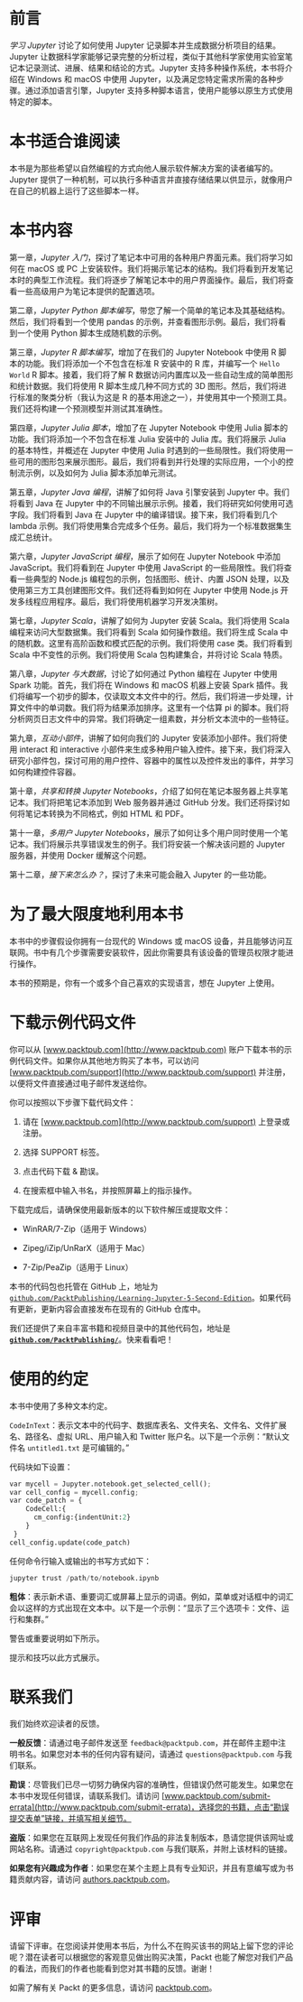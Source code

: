# 前言

*学习 Jupyter* 讨论了如何使用 Jupyter 记录脚本并生成数据分析项目的结果。Jupyter 让数据科学家能够记录完整的分析过程，类似于其他科学家使用实验室笔记本记录测试、进展、结果和结论的方式。Jupyter 支持多种操作系统，本书将介绍在 Windows 和 macOS 中使用 Jupyter，以及满足您特定需求所需的各种步骤。通过添加语言引擎，Jupyter 支持多种脚本语言，使用户能够以原生方式使用特定的脚本。

# 本书适合谁阅读

本书是为那些希望以自然编程的方式向他人展示软件解决方案的读者编写的。Jupyter 提供了一种机制，可以执行多种语言并直接存储结果以供显示，就像用户在自己的机器上运行了这些脚本一样。

# 本书内容

第一章，*Jupyter 入门*，探讨了笔记本中可用的各种用户界面元素。我们将学习如何在 macOS 或 PC 上安装软件。我们将揭示笔记本的结构。我们将看到开发笔记本时的典型工作流程。我们将逐步了解笔记本中的用户界面操作。最后，我们将查看一些高级用户为笔记本提供的配置选项。

第二章，*Jupyter Python 脚本编写*，带您了解一个简单的笔记本及其基础结构。然后，我们将看到一个使用 pandas 的示例，并查看图形示例。最后，我们将看到一个使用 Python 脚本生成随机数的示例。

第三章，*Jupyter R 脚本编写*，增加了在我们的 Jupyter Notebook 中使用 R 脚本的功能。我们将添加一个不包含在标准 R 安装中的 R 库，并编写一个 `Hello World` R 脚本。接着，我们将了解 R 数据访问内置库以及一些自动生成的简单图形和统计数据。我们将使用 R 脚本生成几种不同方式的 3D 图形。然后，我们将进行标准的聚类分析（我认为这是 R 的基本用途之一），并使用其中一个预测工具。我们还将构建一个预测模型并测试其准确性。

第四章，*Jupyter Julia 脚本*，增加了在 Jupyter Notebook 中使用 Julia 脚本的功能。我们将添加一个不包含在标准 Julia 安装中的 Julia 库。我们将展示 Julia 的基本特性，并概述在 Jupyter 中使用 Julia 时遇到的一些局限性。我们将使用一些可用的图形包来展示图形。最后，我们将看到并行处理的实际应用，一个小的控制流示例，以及如何为 Julia 脚本添加单元测试。

第五章，*Jupyter Java 编程*，讲解了如何将 Java 引擎安装到 Jupyter 中。我们将看到 Java 在 Jupyter 中的不同输出展示示例。接着，我们将研究如何使用可选字段。我们将看到 Java 在 Jupyter 中的编译错误。接下来，我们将看到几个 lambda 示例。我们将使用集合完成多个任务。最后，我们将为一个标准数据集生成汇总统计。

第六章，*Jupyter JavaScript 编程*，展示了如何在 Jupyter Notebook 中添加 JavaScript。我们将看到在 Jupyter 中使用 JavaScript 的一些局限性。我们将查看一些典型的 Node.js 编程包的示例，包括图形、统计、内置 JSON 处理，以及使用第三方工具创建图形文件。我们还将看到如何在 Jupyter 中使用 Node.js 开发多线程应用程序。最后，我们将使用机器学习开发决策树。

第七章，*Jupyter Scala*，讲解了如何为 Jupyter 安装 Scala。我们将使用 Scala 编程来访问大型数据集。我们将看到 Scala 如何操作数组。我们将生成 Scala 中的随机数。这里有高阶函数和模式匹配的示例。我们将使用 case 类。我们将看到 Scala 中不变性的示例。我们将使用 Scala 包构建集合，并将讨论 Scala 特质。

第八章，*Jupyter 与大数据*，讨论了如何通过 Python 编程在 Jupyter 中使用 Spark 功能。首先，我们将在 Windows 和 macOS 机器上安装 Spark 插件。我们将编写一个初步的脚本，仅读取文本文件中的行。然后，我们将进一步处理，计算文件中的单词数。我们将为结果添加排序。这里有一个估算 pi 的脚本。我们将分析网页日志文件中的异常。我们将确定一组素数，并分析文本流中的一些特征。

第九章，*互动小部件*，讲解了如何向我们的 Jupyter 安装添加小部件。我们将使用 interact 和 interactive 小部件来生成多种用户输入控件。接下来，我们将深入研究小部件包，探讨可用的用户控件、容器中的属性以及控件发出的事件，并学习如何构建控件容器。

第十章，*共享和转换 Jupyter Notebooks*，介绍了如何在笔记本服务器上共享笔记本。我们将把笔记本添加到 Web 服务器并通过 GitHub 分发。我们还将探讨如何将笔记本转换为不同格式，例如 HTML 和 PDF。

第十一章，*多用户 Jupyter Notebooks*，展示了如何让多个用户同时使用一个笔记本。我们将展示共享错误发生的例子。我们将安装一个解决该问题的 Jupyter 服务器，并使用 Docker 缓解这个问题。

第十二章，*接下来怎么办？*，探讨了未来可能会融入 Jupyter 的一些功能。

# 为了最大限度地利用本书

本书中的步骤假设你拥有一台现代的 Windows 或 macOS 设备，并且能够访问互联网。书中有几个步骤需要安装软件，因此你需要具有该设备的管理员权限才能进行操作。

本书的预期是，你有一个或多个自己喜欢的实现语言，想在 Jupyter 上使用。

# 下载示例代码文件

你可以从 [www.packtpub.com](http://www.packtpub.com) 账户下载本书的示例代码文件。如果你从其他地方购买了本书，可以访问 [www.packtpub.com/support](http://www.packtpub.com/support) 并注册，以便将文件直接通过电子邮件发送给你。

你可以按照以下步骤下载代码文件：

1.  请在 [www.packtpub.com](http://www.packtpub.com/support) 上登录或注册。

1.  选择 SUPPORT 标签。

1.  点击代码下载 & 勘误。

1.  在搜索框中输入书名，并按照屏幕上的指示操作。

下载完成后，请确保使用最新版本的以下软件解压或提取文件：

+   WinRAR/7-Zip（适用于 Windows）

+   Zipeg/iZip/UnRarX（适用于 Mac）

+   7-Zip/PeaZip（适用于 Linux）

本书的代码包也托管在 GitHub 上，地址为 [`github.com/PacktPublishing/Learning-Jupyter-5-Second-Edition`](https://github.com/PacktPublishing/Learning-Jupyter-5-Second-Edition)。如果代码有更新，更新内容会直接发布在现有的 GitHub 仓库中。

我们还提供了来自丰富书籍和视频目录中的其他代码包，地址是 **[`github.com/PacktPublishing/`](https://github.com/PacktPublishing/)**。快来看看吧！

# 使用的约定

本书中使用了多种文本约定。

`CodeInText`：表示文本中的代码字、数据库表名、文件夹名、文件名、文件扩展名、路径名、虚拟 URL、用户输入和 Twitter 账户名。以下是一个示例：“默认文件名 `untitled1.txt` 是可编辑的。”

代码块如下设置：

```py
var mycell = Jupyter.notebook.get_selected_cell();
var cell_config = mycell.config;
var code_patch = {
    CodeCell:{
      cm_config:{indentUnit:2}
    }
 }
cell_config.update(code_patch)
```

任何命令行输入或输出的书写方式如下：

```py
jupyter trust /path/to/notebook.ipynb
```

**粗体**：表示新术语、重要词汇或屏幕上显示的词语。例如，菜单或对话框中的词汇会以这样的方式出现在文本中。以下是一个示例：“显示了三个选项卡：文件、运行和集群。”

警告或重要说明如下所示。

提示和技巧以此方式展示。

# 联系我们

我们始终欢迎读者的反馈。

**一般反馈**：请通过电子邮件发送至 `feedback@packtpub.com`，并在邮件主题中注明书名。如果您对本书的任何内容有疑问，请通过 `questions@packtpub.com` 与我们联系。

**勘误**：尽管我们已尽一切努力确保内容的准确性，但错误仍然可能发生。如果您在本书中发现任何错误，请联系我们。请访问 [www.packtpub.com/submit-errata](http://www.packtpub.com/submit-errata)，选择您的书籍，点击“勘误提交表单”链接，并填写相关细节。

**盗版**：如果您在互联网上发现任何我们作品的非法复制版本，恳请您提供该网址或网站名称。请通过 `copyright@packtpub.com` 与我们联系，并附上该材料的链接。

**如果您有兴趣成为作者**：如果您在某个主题上具有专业知识，并且有意编写或为书籍贡献内容，请访问 [authors.packtpub.com](http://authors.packtpub.com/)。

# 评审

请留下评审。在您阅读并使用本书后，为什么不在购买该书的网站上留下您的评论呢？潜在读者可以根据您的客观意见做出购买决策，Packt 也能了解您对我们产品的看法，而我们的作者也能看到您对其书籍的反馈。谢谢！

如需了解有关 Packt 的更多信息，请访问 [packtpub.com](https://www.packtpub.com/)。
